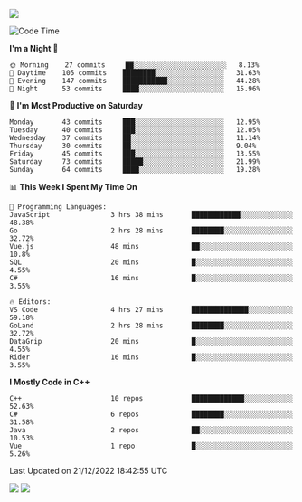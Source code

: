 ![](https://komarev.com/ghpvc/?username=lilpidgey&color=red)
<!--START_SECTION:waka-->
![Code Time](http://img.shields.io/badge/Code%20Time-1%2C426%20hrs%2037%20mins-blue)

**I'm a Night 🦉** 

```text
🌞 Morning    27 commits     ██░░░░░░░░░░░░░░░░░░░░░░░   8.13% 
🌆 Daytime    105 commits    ████████░░░░░░░░░░░░░░░░░   31.63% 
🌃 Evening    147 commits    ███████████░░░░░░░░░░░░░░   44.28% 
🌙 Night      53 commits     ████░░░░░░░░░░░░░░░░░░░░░   15.96%

```
📅 **I'm Most Productive on Saturday** 

```text
Monday       43 commits     ███░░░░░░░░░░░░░░░░░░░░░░   12.95% 
Tuesday      40 commits     ███░░░░░░░░░░░░░░░░░░░░░░   12.05% 
Wednesday    37 commits     ██░░░░░░░░░░░░░░░░░░░░░░░   11.14% 
Thursday     30 commits     ██░░░░░░░░░░░░░░░░░░░░░░░   9.04% 
Friday       45 commits     ███░░░░░░░░░░░░░░░░░░░░░░   13.55% 
Saturday     73 commits     █████░░░░░░░░░░░░░░░░░░░░   21.99% 
Sunday       64 commits     ████░░░░░░░░░░░░░░░░░░░░░   19.28%

```


📊 **This Week I Spent My Time On** 

```text
💬 Programming Languages: 
JavaScript               3 hrs 38 mins       ████████████░░░░░░░░░░░░░   48.38% 
Go                       2 hrs 28 mins       ████████░░░░░░░░░░░░░░░░░   32.72% 
Vue.js                   48 mins             ██░░░░░░░░░░░░░░░░░░░░░░░   10.8% 
SQL                      20 mins             █░░░░░░░░░░░░░░░░░░░░░░░░   4.55% 
C#                       16 mins             █░░░░░░░░░░░░░░░░░░░░░░░░   3.55%

🔥 Editors: 
VS Code                  4 hrs 27 mins       ██████████████░░░░░░░░░░░   59.18% 
GoLand                   2 hrs 28 mins       ████████░░░░░░░░░░░░░░░░░   32.72% 
DataGrip                 20 mins             █░░░░░░░░░░░░░░░░░░░░░░░░   4.55% 
Rider                    16 mins             █░░░░░░░░░░░░░░░░░░░░░░░░   3.55%

```

**I Mostly Code in C++** 

```text
C++                      10 repos            █████████████░░░░░░░░░░░░   52.63% 
C#                       6 repos             ████████░░░░░░░░░░░░░░░░░   31.58% 
Java                     2 repos             ██░░░░░░░░░░░░░░░░░░░░░░░   10.53% 
Vue                      1 repo              █░░░░░░░░░░░░░░░░░░░░░░░░   5.26%

```



 Last Updated on 21/12/2022 18:42:55 UTC
<!--END_SECTION:waka-->
![](https://hit.yhype.me/github/profile?user_id=42968544)
![](https://komarev.com/ghpvc/?lilpidgey)
